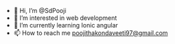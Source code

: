 - 👋 Hi, I’m @SdPooji
- 👀 I’m interested in web development
- 🌱 I’m currently learning Ionic angular
- 📫 How to reach me poojithakondaveeti97@gmail.com

<!---
SdPooji/SdPooji is a ✨ special ✨ repository because its `README.md` (this file) appears on your GitHub profile.
You can click the Preview link to take a look at your changes.
--->
